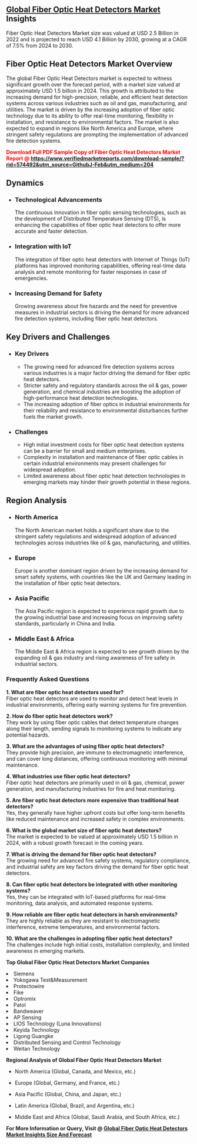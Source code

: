 <h2><a href="https://www.verifiedmarketreports.com/download-sample/?rid=574492&amp;utm_source=GithubJ&amp;utm_medium=204" target="_blank">Global Fiber Optic Heat Detectors Market</a> Insights</h2><p>Fiber Optic Heat Detectors Market size was valued at USD 2.5 Billion in 2022 and is projected to reach USD 4.1 Billion by 2030, growing at a CAGR of 7.5% from 2024 to 2030.</p><p> <h2>Fiber Optic Heat Detectors Market Overview</h2> <p>The global Fiber Optic Heat Detectors market is expected to witness significant growth over the forecast period, with a market size valued at approximately USD 1.5 billion in 2024. This growth is attributed to the increasing demand for high-precision, reliable, and efficient heat detection systems across various industries such as oil and gas, manufacturing, and utilities. The market is driven by the increasing adoption of fiber optic technology due to its ability to offer real-time monitoring, flexibility in installation, and resistance to environmental factors. The market is also expected to expand in regions like North America and Europe, where stringent safety regulations are prompting the implementation of advanced fire detection systems.</p> <p><b><p><span class=""><span style="color: #ff0000;"><strong>Download Full PDF Sample Copy of Fiber Optic Heat Detectors Market Report</strong> @ </span><a href="https://www.verifiedmarketreports.com/download-sample/?rid=574492&amp;utm_source=GithubJ-Feb&amp;utm_medium=204" target="_blank">https://www.verifiedmarketreports.com/download-sample/?rid=574492&amp;utm_source=GithubJ-Feb&amp;utm_medium=204</a></span></p></b></p> <h2>Dynamics</h2> <ul> <li><h3>Technological Advancements</h3> The continuous innovation in fiber optic sensing technologies, such as the development of Distributed Temperature Sensing (DTS), is enhancing the capabilities of fiber optic heat detectors to offer more accurate and faster detection.</li> <li><h3>Integration with IoT</h3> The integration of fiber optic heat detectors with Internet of Things (IoT) platforms has improved monitoring capabilities, offering real-time data analysis and remote monitoring for faster responses in case of emergencies.</li> <li><h3>Increasing Demand for Safety</h3> Growing awareness about fire hazards and the need for preventive measures in industrial sectors is driving the demand for more advanced fire detection systems, including fiber optic heat detectors.</li> </ul> <h2>Key Drivers and Challenges</h2> <ul> <li><h3>Key Drivers</h3> <ul> <li>The growing need for advanced fire detection systems across various industries is a major factor driving the demand for fiber optic heat detectors.</li> <li>Stricter safety and regulatory standards across the oil & gas, power generation, and chemical industries are boosting the adoption of high-performance heat detection technologies.</li> <li>The increasing adoption of fiber optics in industrial environments for their reliability and resistance to environmental disturbances further fuels the market growth.</li> </ul> </li> <li><h3>Challenges</h3> <ul> <li>High initial investment costs for fiber optic heat detection systems can be a barrier for small and medium enterprises.</li> <li>Complexity in installation and maintenance of fiber optic cables in certain industrial environments may present challenges for widespread adoption.</li> <li>Limited awareness about fiber optic heat detection technologies in emerging markets may hinder their growth potential in these regions.</li> </ul> </li> </ul> <h2>Region Analysis</h2> <ul> <li><h3>North America</h3> The North American market holds a significant share due to the stringent safety regulations and widespread adoption of advanced technologies across industries like oil & gas, manufacturing, and utilities.</li> <li><h3>Europe</h3> Europe is another dominant region driven by the increasing demand for smart safety systems, with countries like the UK and Germany leading in the installation of fiber optic heat detectors.</li> <li><h3>Asia Pacific</h3> The Asia Pacific region is expected to experience rapid growth due to the growing industrial base and increasing focus on improving safety standards, particularly in China and India.</li> <li><h3>Middle East & Africa</h3> The Middle East & Africa region is expected to see growth driven by the expanding oil & gas industry and rising awareness of fire safety in industrial sectors.</li> </ul> <h3>Frequently Asked Questions</h3> <p><b>1. What are fiber optic heat detectors used for?</b><br> Fiber optic heat detectors are used to monitor and detect heat levels in industrial environments, offering early warning systems for fire prevention.</p> <p><b>2. How do fiber optic heat detectors work?</b><br> They work by using fiber optic cables that detect temperature changes along their length, sending signals to monitoring systems to indicate any potential hazards.</p> <p><b>3. What are the advantages of using fiber optic heat detectors?</b><br> They provide high precision, are immune to electromagnetic interference, and can cover long distances, offering continuous monitoring with minimal maintenance.</p> <p><b>4. What industries use fiber optic heat detectors?</b><br> Fiber optic heat detectors are primarily used in oil & gas, chemical, power generation, and manufacturing industries for fire and heat monitoring.</p> <p><b>5. Are fiber optic heat detectors more expensive than traditional heat detectors?</b><br> Yes, they generally have higher upfront costs but offer long-term benefits like reduced maintenance and increased safety in complex environments.</p> <p><b>6. What is the global market size of fiber optic heat detectors?</b><br> The market is expected to be valued at approximately USD 1.5 billion in 2024, with a robust growth forecast in the coming years.</p> <p><b>7. What is driving the demand for fiber optic heat detectors?</b><br> The growing need for advanced fire safety systems, regulatory compliance, and industrial safety are key factors driving the demand for fiber optic heat detectors.</p> <p><b>8. Can fiber optic heat detectors be integrated with other monitoring systems?</b><br> Yes, they can be integrated with IoT-based platforms for real-time monitoring, data analysis, and automated response systems.</p> <p><b>9. How reliable are fiber optic heat detectors in harsh environments?</b><br> They are highly reliable as they are resistant to electromagnetic interference, extreme temperatures, and environmental factors.</p> <p><b>10. What are the challenges in adopting fiber optic heat detectors?</b><br> The challenges include high initial costs, installation complexity, and limited awareness in emerging markets.</p> </p><p><strong>Top Global Fiber Optic Heat Detectors Market Companies</strong></p><div data-test-id=""><p><li>Siemens</li><li> Yokogawa Test&Measurement</li><li> Protectowire</li><li> Fike</li><li> Optromix</li><li> Patol</li><li> Bandweaver</li><li> AP Sensing</li><li> LIOS Technology (Luna Innovations)</li><li> Keyida Technology</li><li> Ligong Guangke</li><li> Distributed Sensing and Control Technology</li><li> Weitan Technology</li></p><div><strong>Regional Analysis of&nbsp;Global Fiber Optic Heat Detectors Market</strong></div><ul><li dir="ltr"><p dir="ltr">North America&nbsp;(Global, Canada, and Mexico, etc.)</p></li><li dir="ltr"><p dir="ltr">Europe (Global, Germany, and France, etc.)</p></li><li dir="ltr"><p dir="ltr">Asia Pacific&nbsp;(Global, China, and Japan, etc.)</p></li><li dir="ltr"><p dir="ltr">Latin America&nbsp;(Global, Brazil, and Argentina, etc.)</p></li><li dir="ltr">Middle East and Africa&nbsp;(Global, Saudi Arabia, and South Africa, etc.)</li></ul><p><strong>For More Information or Query, Visit @&nbsp;</strong><strong><a href="https://www.verifiedmarketreports.com/product/fiber-optic-heat-detectors-market/?utm_source=GithubJ&amp;utm_medium=204" target="_blank">Global Fiber Optic Heat Detectors Market Insights Size And Forecast</a></strong></p></div>
